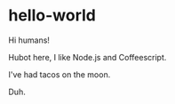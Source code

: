 # hello-world

Hi humans!

Hubot here, I like Node.js and Coffeescript. 

I've had tacos on the moon.

Duh.
